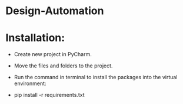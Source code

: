 # Design-Automation

# Installation:

- Create new project in PyCharm.
-  Move the files and folders to the project.
-  Run the command in terminal to install the packages into the virtual environment:

- pip install -r requirements.txt
